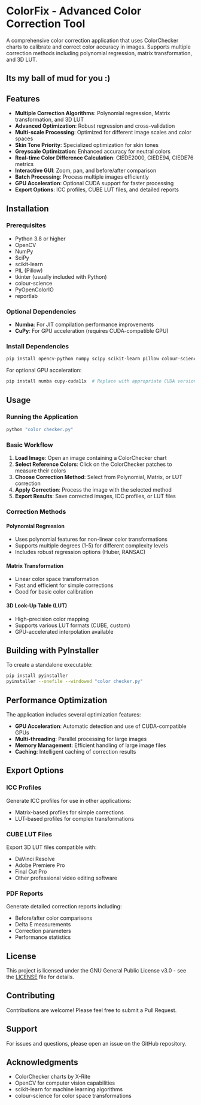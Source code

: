# ColorFix - Advanced Color Correction Tool

A comprehensive color correction application that uses ColorChecker charts to calibrate and correct color accuracy in images. Supports multiple correction methods including polynomial regression, matrix transformation, and 3D LUT.

## Its my ball of mud for you :)

## Features

- **Multiple Correction Algorithms**: Polynomial regression, Matrix transformation, and 3D LUT
- **Advanced Optimization**: Robust regression and cross-validation
- **Multi-scale Processing**: Optimized for different image scales and color spaces
- **Skin Tone Priority**: Specialized optimization for skin tones
- **Greyscale Optimization**: Enhanced accuracy for neutral colors
- **Real-time Color Difference Calculation**: CIEDE2000, CIEDE94, CIEDE76 metrics
- **Interactive GUI**: Zoom, pan, and before/after comparison
- **Batch Processing**: Process multiple images efficiently
- **GPU Acceleration**: Optional CUDA support for faster processing
- **Export Options**: ICC profiles, CUBE LUT files, and detailed reports

## Installation

### Prerequisites

- Python 3.8 or higher
- OpenCV
- NumPy
- SciPy
- scikit-learn
- PIL (Pillow)
- tkinter (usually included with Python)
- colour-science
- PyOpenColorIO
- reportlab

### Optional Dependencies

- **Numba**: For JIT compilation performance improvements
- **CuPy**: For GPU acceleration (requires CUDA-compatible GPU)

### Install Dependencies

```bash
pip install opencv-python numpy scipy scikit-learn pillow colour-science PyOpenColorIO reportlab
```

For optional GPU acceleration:
```bash
pip install numba cupy-cuda11x  # Replace with appropriate CUDA version
```

## Usage

### Running the Application

```bash
python "color checker.py"
```

### Basic Workflow

1. **Load Image**: Open an image containing a ColorChecker chart
2. **Select Reference Colors**: Click on the ColorChecker patches to measure their colors
3. **Choose Correction Method**: Select from Polynomial, Matrix, or LUT correction
4. **Apply Correction**: Process the image with the selected method
5. **Export Results**: Save corrected images, ICC profiles, or LUT files

### Correction Methods

#### Polynomial Regression
- Uses polynomial features for non-linear color transformations
- Supports multiple degrees (1-5) for different complexity levels
- Includes robust regression options (Huber, RANSAC)

#### Matrix Transformation
- Linear color space transformation
- Fast and efficient for simple corrections
- Good for basic color calibration

#### 3D Look-Up Table (LUT)
- High-precision color mapping
- Supports various LUT formats (CUBE, custom)
- GPU-accelerated interpolation available

## Building with PyInstaller

To create a standalone executable:

```bash
pip install pyinstaller
pyinstaller --onefile --windowed "color checker.py"
```

## Performance Optimization

The application includes several optimization features:

- **GPU Acceleration**: Automatic detection and use of CUDA-compatible GPUs
- **Multi-threading**: Parallel processing for large images
- **Memory Management**: Efficient handling of large image files
- **Caching**: Intelligent caching of correction results

## Export Options

### ICC Profiles
Generate ICC profiles for use in other applications:
- Matrix-based profiles for simple corrections
- LUT-based profiles for complex transformations

### CUBE LUT Files
Export 3D LUT files compatible with:
- DaVinci Resolve
- Adobe Premiere Pro
- Final Cut Pro
- Other professional video editing software

### PDF Reports
Generate detailed correction reports including:
- Before/after color comparisons
- Delta E measurements
- Correction parameters
- Performance statistics

## License

This project is licensed under the GNU General Public License v3.0 - see the [LICENSE](LICENSE) file for details.

## Contributing

Contributions are welcome! Please feel free to submit a Pull Request.

## Support

For issues and questions, please open an issue on the GitHub repository.

## Acknowledgments

- ColorChecker charts by X-Rite
- OpenCV for computer vision capabilities
- scikit-learn for machine learning algorithms
- colour-science for color space transformations
